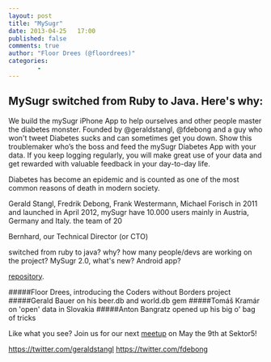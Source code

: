 ```yaml
---
layout: post
title: "MySugr"
date: 2013-04-25   17:00
published: false
comments: true
author: "Floor Drees (@floordrees)"
categories:
        - 
---
```


## MySugr switched from Ruby to Java. Here's why:

We build the mySugr iPhone App to help ourselves and other people master the diabetes monster. Founded by @geraldstangl, @fdebong and a guy who won't tweet
Diabetes sucks and can sometimes get you down. Show this troublemaker who’s the boss and feed the mySugr Diabetes App with your data. If you keep logging regularly, you will make great use of your data and get rewarded with valuable feedback in your day-to-day life.

Diabetes has become an epidemic and is counted as one
of the most common reasons of death in modern society.

Gerald Stangl, Fredrik Debong, Frank Westermann, Michael Forisch in 2011 and launched in April 2012, mySugr have 10.000 users mainly in Austria, Germany and Italy.
the team of 20
 
Bernhard, our Technical Director (or CTO)

switched from ruby to java? why?
how many people/devs are working on the project?
MySugr 2.0, what's new?
Android app?
 

[repository][1]. 

#####Floor Drees, introducing the Coders without Borders project
#####Gerald Bauer on his beer.db and world.db gem
#####Tomáš Kramár on 'open' data in Slovakia
#####Anton Bangratz opened up his big o' bag of tricks 

Like what you see? Join us for our next [meetup][2] on May the 9th at Sektor5!


[1]: https://github.com/vienna-rb/slides
[2]: http://www.meetup.com/vienna-rb/events/102695522/
https://twitter.com/geraldstangl
https://twitter.com/fdebong